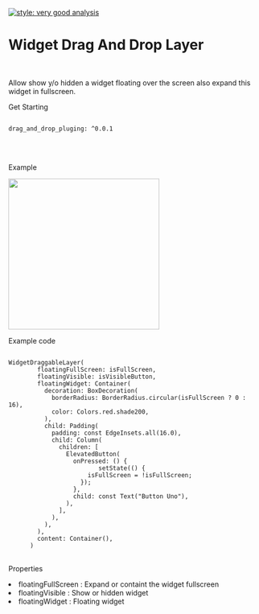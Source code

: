 
[![style: very good analysis](https://img.shields.io/badge/style-very_good_analysis-B22C89.svg)](https://pub.dev/packages/very_good_analysis)

<h1 class="hash-header">Widget Drag And Drop Layer</h1>
</br>
<p>Allow show y/o hidden a widget floating over the screen also expand this widget in fullscreen.</p>


<p>Get Starting</p>
<pre>
<code class="language-xml hljs" data-highlighted="yes" >          
drag_and_drop_pluging: ^0.0.1
</code>
</pre>

</br>
<p>Example</p>
<img src="https://github.com/user-attachments/assets/08e08a9d-1b38-4a50-86f6-bfad3b82d555" width="300"/>


<p>Example code</p>
<pre>
<code class="language-xml hljs" data-highlighted="yes" >    
WidgetDraggableLayer(
        floatingFullScreen: isFullScreen,
        floatingVisible: isVisibleButton,
        floatingWidget: Container(
          decoration: BoxDecoration(
            borderRadius: BorderRadius.circular(isFullScreen ? 0 : 16),
            color: Colors.red.shade200,
          ),
          child: Padding(
            padding: const EdgeInsets.all(16.0),
            child: Column(
              children: [
                ElevatedButton(
                  onPressed: () {
                         setState(() {
                      isFullScreen = !isFullScreen;
                    });
                  },
                  child: const Text("Button Uno"),
                ),
              ],
            ),
          ),
        ),
        content: Container(),
      )
</code>
</pre>

<p>Properties</p>
<lis>
      <li>floatingFullScreen : Expand or containt the widget fullscreen</li>
      <li>floatingVisible : Show or hidden widget</li>
      <li>floatingWidget : Floating widget</li>      
</lis>